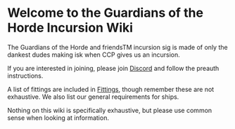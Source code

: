 # Welcome to the Guardians of the Horde Incursion Wiki

The Guardians of the Horde and friendsTM incursion sig is made of only the dankest dudes making isk when CCP gives us an incursion.


If you are interested in joining, please join [Discord](https://discord.gg/A2kMpSf) and follow the preauth instructions.


A list of fittings are included in [Fittings](fittings.md), though remember these are not exhaustive. We also list our general requirements for ships.


Nothing on this wiki is specifically exhaustive, but please use common sense when looking at information.
